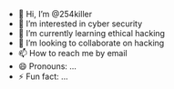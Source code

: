 - 👋 Hi, I’m @254killer
- 👀 I’m interested in cyber security 
- 🌱 I’m currently learning ethical hacking 
- 💞️ I’m looking to collaborate on hacking 
- 📫 How to reach me by email
- 😄 Pronouns: ...
- ⚡ Fun fact: ...

<!---
254killer/254killer is a ✨ special ✨ repository because its `README.md` (this file) appears on your GitHub profile.
You can click the Preview link to take a look at your changes.
--->
